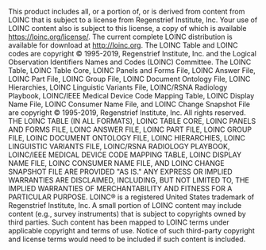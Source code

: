This product includes all, or a portion of, or is derived from content
from LOINC that is subject to a license from Regenstrief Institute,
Inc. Your use of LOINC content also is subject to this license, a copy
of which is available https://loinc.org/license/. The current complete
LOINC distribution is available for download at http://loinc.org. The
LOINC Table and LOINC codes are copyright © 1995-2019, Regenstrief
Institute, Inc. and the Logical Observation Identifiers Names and
Codes (LOINC) Committee. The LOINC Table, LOINC Table Core, LOINC
Panels and Forms File, LOINC Answer File, LOINC Part File, LOINC Group
File, LOINC Document Ontology File, LOINC Hierarchies, LOINC
Linguistic Variants File, LOINC/RSNA Radiology Playbook, LOINC/IEEE
Medical Device Code Mapping Table, LOINC Display Name File, LOINC
Consumer Name File, and LOINC Change Snapshot File are copyright ©
1995-2019, Regenstrief Institute, Inc. All rights reserved. THE LOINC
TABLE (IN ALL FORMATS), LOINC TABLE CORE, LOINC PANELS AND FORMS FILE,
LOINC ANSWER FILE, LOINC PART FILE, LOINC GROUP FILE, LOINC DOCUMENT
ONTOLOGY FILE, LOINC HIERARCHIES, LOINC LINGUISTIC VARIANTS FILE,
LOINC/RSNA RADIOLOGY PLAYBOOK, LOINC/IEEE MEDICAL DEVICE CODE MAPPING
TABLE, LOINC DISPLAY NAME FILE, LOINC CONSUMER NAME FILE, AND LOINC
CHANGE SNAPSHOT FILE ARE PROVIDED "AS IS." ANY EXPRESS OR IMPLIED
WARRANTIES ARE DISCLAIMED, INCLUDING, BUT NOT LIMITED TO, THE IMPLIED
WARRANTIES OF MERCHANTABILITY AND FITNESS FOR A PARTICULAR
PURPOSE. LOINC® is a registered United States trademark of Regenstrief
Institute, Inc. A small portion of LOINC content may include content
(e.g., survey instruments) that is subject to copyrights owned by
third parties. Such content has been mapped to LOINC terms under
applicable copyright and terms of use. Notice of such third-party
copyright and license terms would need to be included if such content
is included.
